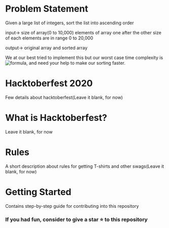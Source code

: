 # Problem Statement

Given a large list of integers, sort the list into ascending order

input->
size of array(0 to 10,000)
elements of array one after the other
size of each elements are in range 0 to 20,000

output->
original array
and
sorted array

We at our best tried to implement this but our worst case time complexity is ![formula](https://render.githubusercontent.com/render/math?math=O(n^2)),
and need your help to make our sorting faster.

# Hacktoberfest 2020

Few details about hacktoberfest(Leave it blank, for now)

# What is Hacktoberfest?

Leave it blank, for now

# Rules

A short description about rules for getting T-shirts and other swags(Leave it blank, for now)

# Getting Started

Contains step-by-step guide for contributing into this repository

### If you had fun, consider to give a star ⭐ to this repository
